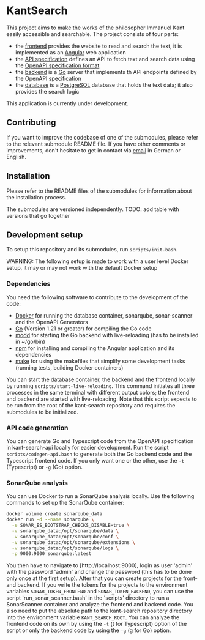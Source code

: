 # KantSearch

This project aims to make the works of the philosopher Immanuel Kant easily accessible and searchable. The project consists of four parts:

- the [frontend](https://github.com/FrHorschig/kant-search-frontend) provides the website to read and search the text, it is implemented as an [Angular](https://angular.dev/) web application
- the [API specification](https://github.com/FrHorschig/kant-search-api) defines an API to fetch text and search data using the [OpenAPI specification format](https://swagger.io/)
- the [backend](https://github.com/FrHorschig/kant-search-backend) is a [Go](https://go.dev/) server that implements th API endpoints defined by the OpenAPI specification
- the [database](https://github.com/FrHorschig/kant-search-database) is a [PostgreSQL](https://www.postgresql.org/) database that holds the text data; it also provides the search logic

This application is currently under development.

## Contributing

If you want to improve the codebase of one of the submodules, please refer to the relevant submodule README file. If you have other comments or improvements, don't hesitate to get in contact via [email](mailto:frhorschig@mailbox.org) in German or English.

## Installation

Please refer to the README files of the submodules for information about the installation process.

The submodules are versioned independently.
TODO: add table with versions that go together

## Development setup

To setup this repository and its submodules, run `scripts/init.bash`.

WARNING: The following setup is made to work with a user level Docker setup, it may or may not work with the default Docker setup

### Dependencies

You need the following software to contribute to the development of the code:

- [Docker](https://www.docker.com/get-started/) for running the database container, sonarqube, sonar-scanner and the OpenAPI Generators
- [Go](https://go.dev/learn/) (Version 1.21 or greater) for compiling the Go code
- [modd](https://github.com/cortesi/modd) for starting the Go backend with live-reloading (has to be installed in ~/go/bin)
- [npm](https://docs.npmjs.com/getting-started/configuring-your-local-environment) for installing and compiling the Angular application and its dependencies
- [make](https://www.gnu.org/software/make/) for using the makefiles that simplify some development tasks (running tests, building Docker containers)

You can start the database container, the backend and the frontend locally by running `scripts/start-live-reloading`. This command initiates all three processes in the same terminal with different output colors; the frontend and backend are started with live-reloading. Note that this script expects to be run from the root of the kant-search repository and requires the submodules to be initialized.

### API code generation

You can generate Go and Typescript code from the OpenAPI specification in kant-search-api locally for easier development. Run the script `scripts/codegen-api.bash` to generate both the Go backend code and the Typescript frontend code. If you only want one or the other, use the `-t` (Typescript) or `-g` (Go) option.

### SonarQube analysis

You can use Docker to run a SonarQube analysis locally. Use the following commands to set up the SonarQube container:

```bash
docker volume create sonarqube_data
docker run -d --name sonarqube \
  -e SONAR_ES_BOOTSTRAP_CHECKS_DISABLE=true \
  -v sonarqube_data:/opt/sonarqube/data \
  -v sonarqube_data:/opt/sonarqube/conf \
  -v sonarqube_data:/opt/sonarqube/extensions \
  -v sonarqube_data:/opt/sonarqube/logs \
  -p 9000:9000 sonarqube:latest
```

You then have to navigate to [http://localhost:9000], login as user 'admin' with the password 'admin' and change the password (this has to be done only once at the first setup). After that you can create projects for the front- and backend. If you write the tokens for the projects to the environment variables `SONAR_TOKEN_FRONTEND` and `SONAR_TOKEN_BACKEND`, you can use the script 'run_sonar_scanner.bash' in the 'scripts' directory to run a SonarScanner container and analyze the frontend and backend code. You also need to put the absolute path to the kant-search repository directory into the environment variable `KANT_SEARCH_ROOT`. You can analyze the frontend code on its own by using the `-t` (t for Typescript) option of the script or only the backend code by using the `-g` (g for Go) option.
